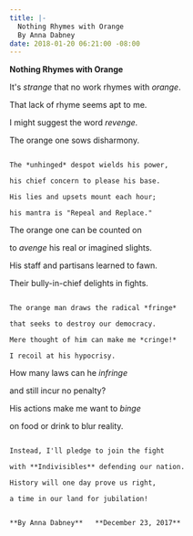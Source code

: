 ```yaml
---
title: |-
  Nothing Rhymes with Orange
  By Anna Dabney
date: 2018-01-20 06:21:00 -08:00
---
```


**Nothing Rhymes with Orange**

It's *strange* that no work rhymes with *orange*.

That lack of rhyme seems apt to me.

I might suggest the word *revenge.*

The orange one sows disharmony.

```````````````````````````````````````

The *unhinged* despot wields his power,

his chief concern to please his base.

His lies and upsets mount each hour;

his mantra is "Repeal and Replace."

```````````````````````````````````````
The orange one can be counted on

to *avenge* his real or imagined slights.

His staff and partisans learned to fawn.

Their bully-in-chief delights in fights.

```````````````````````````````````````

The orange man draws the radical *fringe*

that seeks to destroy our democracy.

Mere thought of him can make me *cringe!*

I recoil at his hypocrisy.

```````````````````````````````````````

How many laws can he *infringe*

and still incur no penalty?

His actions make me want to *binge*

on food or drink to blur reality.

```````````````````````````````````````

Instead, I'll pledge to join the fight

with **Indivisibles** defending our nation.

History will one day prove us right,

a time in our land for jubilation!


**By Anna Dabney**   **December 23, 2017**

